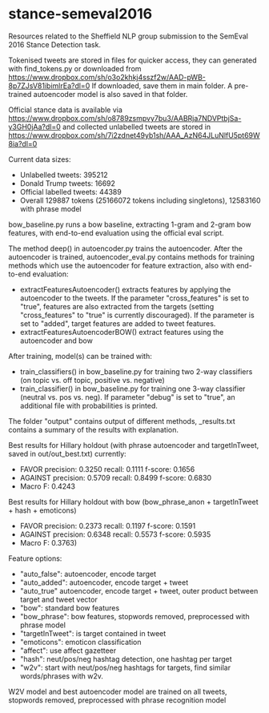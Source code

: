 # stance-semeval2016

Resources related to the Sheffield NLP group submission to the SemEval 2016 Stance Detection task.

Tokenised tweets are stored in files for quicker access, they can generated with find_tokens.py or downloaded from https://www.dropbox.com/sh/o3o2khkj4sszf2w/AAD-pWB-8p7ZJsV81ibimlrEa?dl=0
If downloaded, save them in main folder. A pre-trained autoencoder model is also saved in that folder.

Official stance data is available via https://www.dropbox.com/sh/o8789zsmpvy7bu3/AABRja7NDVPtbjSa-y3GH0jAa?dl=0  and collected unlabelled tweets are stored in https://www.dropbox.com/sh/7i2zdnet49yb1sh/AAA_AzN64JLuNlfU5pt69W8ia?dl=0

Current data sizes:

- Unlabelled tweets: 395212
- Donald Trump tweets: 16692  
- Official labelled tweets: 44389  
- Overall 129887 tokens (25166072 tokens including singletons), 12583160 with phrase model


bow_baseline.py runs a bow baseline, extracting 1-gram and 2-gram bow features, with end-to-end evaluation using the official eval script.

The method deep() in autoencoder.py trains the autoencoder.
After the autoencoder is trained, autoencoder_eval.py contains methods for training methods which use the autoencoder for feature extraction, also with end-to-end evaluation:

- extractFeaturesAutoencoder() extracts features by applying the autoencoder to the tweets. If the parameter "cross_features" is set to "true", features are also extracted from the targets (setting "cross_features" to "true" is currently discouraged). If the parameter is set to "added", target features are added to tweet features.
- extractFeaturesAutoencoderBOW() extract features using the autoencoder and bow

After training, model(s) can be trained with:

- train_classifiers() in bow_baseline.py for training two 2-way classifiers (on topic vs. off topic, positive vs. negative)
- train_classifier() in bow_baseline.py for training one 3-way classifier (neutral vs. pos vs. neg). If parameter "debug" is set to "true", an additional file with probabilities is printed.

The folder "output" contains output of different methods, _results.txt contains a summary of the results with explanation.

Best results for Hillary holdout (with phrase autoencoder and targetInTweet, saved in out/out_best.txt) currently:
- FAVOR     precision: 0.3250 recall: 0.1111 f-score: 0.1656
- AGAINST   precision: 0.5709 recall: 0.8499 f-score: 0.6830
- Macro F: 0.4243

Best results for Hillary holdout with bow (bow_phrase_anon + targetInTweet + hash + emoticons)
- FAVOR     precision: 0.2373 recall: 0.1197 f-score: 0.1591
- AGAINST   precision: 0.6348 recall: 0.5573 f-score: 0.5935
- Macro F: 0.3763)
 
Feature options:
- "auto_false": autoencoder, encode target
- "auto_added": autoencoder, encode target + tweet
- "auto_true" autoencoder, encode target + tweet, outer product between target and tweet vector
- "bow": standard bow features
- "bow_phrase": bow features, stopwords removed, preprocessed with phrase model
- "targetInTweet": is target contained in tweet
- "emoticons": emoticon classification
- "affect": use affect gazetteer
- "hash": neut/pos/neg hashtag detection, one hashtag per target
- "w2v": start with neut/pos/neg hashtags for targets, find similar words/phrases with w2v. 

W2V model and best autoencoder model are trained on all tweets, stopwords removed, preprocessed with phrase recognition model
